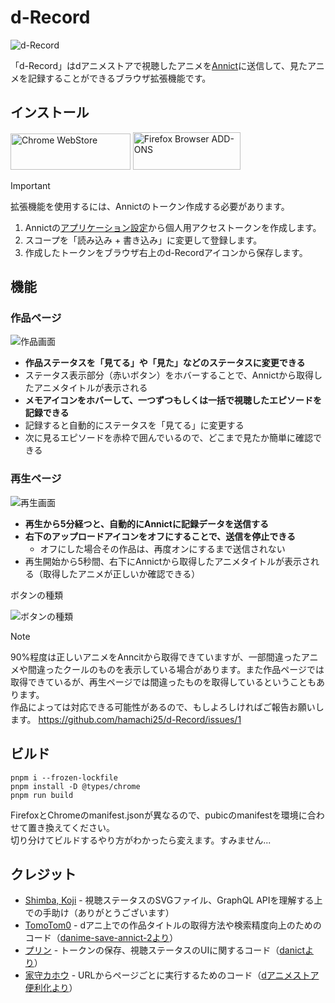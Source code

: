# d-Record
![d-Record](https://github.com/chimaha/d-Record/assets/107383950/f8ad150b-23f6-42da-8f00-c9d3b850df15)


「d-Record」はdアニメストアで視聴したアニメを[Annict](https://annict.com/)に送信して、見たアニメを記録することができるブラウザ拡張機能です。  

## インストール
<a href="https://chromewebstore.google.com/detail/d-record/blcncccafadeklhhhimddgbgojalmpgn"><img alt="Chrome WebStore" width="191.8" height="58" src="https://storage.googleapis.com/web-dev-uploads/image/WlD8wC6g8khYWPJUsQceQkhXSlv1/HRs9MPufa1J1h5glNhut.png"></a>
<a href="https://addons.mozilla.org/ja/firefox/addon/d-record/"><img alt="Firefox Browser ADD-ONS" width="172" height="60" src="https://blog.mozilla.org/addons/files/2015/11/get-the-addon.png"></a>

> [!IMPORTANT]
> 拡張機能を使用するには、Annictのトークン作成する必要があります。
> 1. Annictの[アプリケーション設定](https://annict.com/settings/apps)から個人用アクセストークンを作成します。  
> 2. スコープを「読み込み + 書き込み」に変更して登録します。  
> 3. 作成したトークンをブラウザ右上のd-Recordアイコンから保存します。


## 機能
### 作品ページ  
![作品画面](https://github.com/chimaha/d-Record/assets/107383950/42725696-08a5-4f43-bcb9-134baf40ea59)

- **作品ステータスを「見てる」や「見た」などのステータスに変更できる**  
- ステータス表示部分（赤いボタン）をホバーすることで、Annictから取得したアニメタイトルが表示される
- **メモアイコンをホバーして、一つずつもしくは一括で視聴したエピソードを記録できる**
- 記録すると自動的にステータスを「見てる」に変更する
- 次に見るエピソードを赤枠で囲んでいるので、どこまで見たか簡単に確認できる

### 再生ページ  
![再生画面](https://github.com/chimaha/d-Record/assets/107383950/3c35eccf-0aeb-4fd7-89f3-9d5e89427657)

- **再生から5分経つと、自動的にAnnictに記録データを送信する**  
- **右下のアップロードアイコンをオフにすることで、送信を停止できる**  
  - オフにした場合その作品は、再度オンにするまで送信されない  
- 再生開始から5秒間、右下にAnnictから取得したアニメタイトルが表示される（取得したアニメが正しいか確認できる）



ボタンの種類  

![ボタンの種類](https://github.com/chimaha/d-Record/assets/107383950/f05ab4ef-0e6f-46b8-bffa-5f8e12c31785)


> [!NOTE]
> 90%程度は正しいアニメをAnncitから取得できていますが、一部間違ったアニメや間違ったクールのものを表示している場合があります。また作品ページでは取得できているが、再生ページでは間違ったものを取得しているということもあります。  
> 作品によっては対応できる可能性があるので、もしよろしければご報告お願いします。
> https://github.com/hamachi25/d-Record/issues/1


## ビルド  
```
pnpm i --frozen-lockfile
pnpm install -D @types/chrome
pnpm run build
```
FirefoxとChromeのmanifest.jsonが異なるので、pubicのmanifestを環境に合わせて置き換えてください。  
切り分けてビルドするやり方がわかったら変えます。すみません...


## クレジット  
- [Shimba, Koji](https://github.com/shimbaco) - 視聴ステータスのSVGファイル、GraphQL APIを理解する上での手助け（ありがとうございます）
- [TomoTom0](https://github.com/TomoTom0) - dアニ上での作品タイトルの取得方法や検索精度向上のためのコード（[danime-save-annict-2より](https://github.com/TomoTom0/danime-save-annict-2)）
- [プリン](https://github.com/kazu3jp) - トークンの保存、視聴ステータスのUIに関するコード（[danictより](https://github.com/kazu3jp/danict)）
- [家守カホウ](https://twitter.com/y_kahou) - URLからページごとに実行するためのコード（[dアニメストア便利化より](https://greasyfork.org/ja/scripts/414008)）
